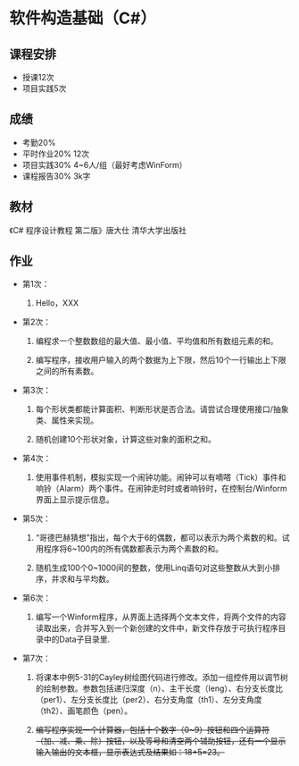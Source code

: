 # 软件构造基础（C#）

## 课程安排

- 授课12次
- 项目实践5次

## 成绩

- 考勤20%
- 平时作业20%  12次
- 项目实践30%  4~6人/组（最好考虑WinForm）
- 课程报告30%  3k字

## 教材

《C# 程序设计教程 第二版》唐大仕 清华大学出版社



## 作业

- 第1次：

  1. Hello，XXX

- 第2次：

  1. 编程求一个整数数组的最大值、最小值、平均值和所有数组元素的和。

  2. 编写程序，接收用户输入的两个数据为上下限，然后10个一行输出上下限之间的所有素数。

- 第3次：

  1. 每个形状类都能计算面积、判断形状是否合法。请尝试合理使用接口/抽象类、属性来实现。

  2. 随机创建10个形状对象，计算这些对象的面积之和。

- 第4次：

  1. 使用事件机制，模拟实现一个闹钟功能。闹钟可以有嘀嗒（Tick）事件和响铃（Alarm）两个事件。在闹钟走时时或者响铃时，在控制台/Winform界面上显示提示信息。

- 第5次：

  1. “哥德巴赫猜想”指出，每个大于6的偶数，都可以表示为两个素数的和。试用程序将6~100内的所有偶数都表示为两个素数的和。

  2. 随机生成100个0~1000间的整数，使用Linq语句对这些整数从大到小排序，并求和与平均数。

- 第6次：

  1. 编写一个Winform程序，从界面上选择两个文本文件，将两个文件的内容读取出来，合并写入到一个新创建的文件中，新文件存放于可执行程序目录中的Data子目录里.

- 第7次：

  1. 将课本中例5-31的Cayley树绘图代码进行修改。添加一组控件用以调节树的绘制参数。参数包括递归深度（n）、主干长度（leng）、右分支长度比（per1）、左分支长度比（per2）、右分支角度（th1）、左分支角度（th2）、画笔颜色（pen）。

  2.  ~~编写程序实现一个计算器，包括十个数字（0~9）按钮和四个运算符（加、减、乘、除）按钮，以及等号和清空两个辅助按钮，还有一个显示输入输出的文本框，显示表达式及结果如：18+5=23。~~